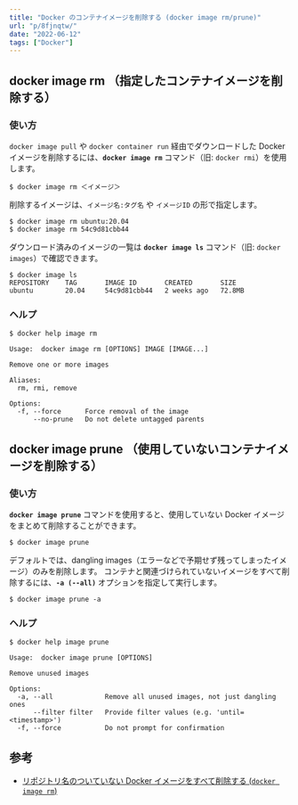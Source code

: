 ```yaml
---
title: "Docker のコンテナイメージを削除する (docker image rm/prune)"
url: "p/8fjnqtw/"
date: "2022-06-12"
tags: ["Docker"]
---
```


docker image rm （指定したコンテナイメージを削除する）
----

### 使い方

`docker image pull` や `docker container run` 経由でダウンロードした Docker イメージを削除するには、__`docker image rm`__ コマンド（旧: `docker rmi`）を使用します。

```console
$ docker image rm ＜イメージ＞
```

削除するイメージは、`イメージ名:タグ名` や `イメージID` の形で指定します。

```console
$ docker image rm ubuntu:20.04
$ docker image rm 54c9d81cbb44
```

ダウンロード済みのイメージの一覧は __`docker image ls`__ コマンド（旧: `docker images`）で確認できます。

```console
$ docker image ls
REPOSITORY    TAG       IMAGE ID       CREATED       SIZE
ubuntu        20.04     54c9d81cbb44   2 weeks ago   72.8MB
```

### ヘルプ

```console
$ docker help image rm

Usage:  docker image rm [OPTIONS] IMAGE [IMAGE...]

Remove one or more images

Aliases:
  rm, rmi, remove

Options:
  -f, --force      Force removal of the image
      --no-prune   Do not delete untagged parents
```


docker image prune （使用していないコンテナイメージを削除する）
----

### 使い方

__`docker image prune`__ コマンドを使用すると、使用していない Docker イメージをまとめて削除することができます。

```console
$ docker image prune
```

デフォルトでは、dangling images（エラーなどで予期せず残ってしまったイメージ）のみを削除します。
コンテナと関連づけられていないイメージをすべて削除するには、__`-a (--all)`__ オプションを指定して実行します。

```console
$ docker image prune -a
```

### ヘルプ

```console
$ docker help image prune

Usage:  docker image prune [OPTIONS]

Remove unused images

Options:
  -a, --all             Remove all unused images, not just dangling ones
      --filter filter   Provide filter values (e.g. 'until=<timestamp>')
  -f, --force           Do not prompt for confirmation
```


参考
----

- [リポジトリ名のついていない Docker イメージをすべて削除する (`docker image rm`)](/p/oziyhxf/)

